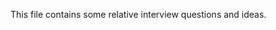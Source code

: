 This file contains some relative interview questions and ideas.
 
      
  
 
 
 
         
        
            
       
 
